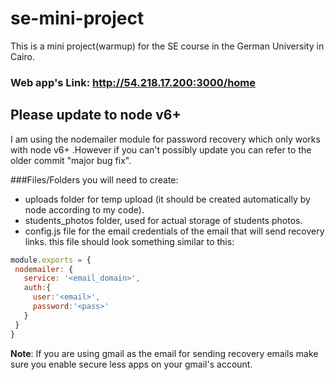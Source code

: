# se-mini-project
This is a mini project(warmup) for the SE course in the German University in Cairo.

### Web app's Link: http://54.218.17.200:3000/home   

## Please update to node v6+
I am using the nodemailer module for password recovery which only works with node v6+
.However if you can't possibly update you can refer to the older commit "major bug fix".

###Files/Folders you will need to create:
- uploads folder for temp upload (it should be created automatically by node according to my code).
- students_photos folder, used for actual storage of students photos.
- config.js file for the email credentials of the email that will send recovery links.
 this file should look something similar to this:
 
 ```javascript
 module.exports = {
  nodemailer: {
    service: '<email_domain>',
    auth:{
      user:'<email>',
      password:'<pass>'
    }
  }
}
  ```
**Note**: If you are using gmail as the email for sending recovery emails make sure you enable secure less apps on your gmail's account.
